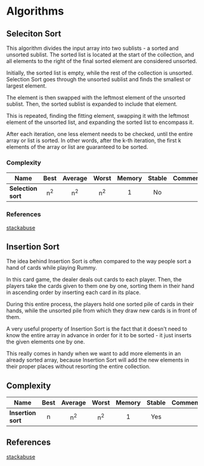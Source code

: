 # Algorithms

## Seleciton Sort

This algorithm divides the input array into two sublists - a sorted and unsorted sublist. The sorted list is located at the start of the collection, and all elements to the right of the final sorted element are considered unsorted.

Initially, the sorted list is empty, while the rest of the collection is unsorted. Selection Sort goes through the unsorted sublist and finds the smallest or largest element.

The element is then swapped with the leftmost element of the unsorted sublist. Then, the sorted sublist is expanded to include that element.

This is repeated, finding the fitting element, swapping it with the leftmost element of the unsorted list, and expanding the sorted list to encompass it.

After each iteration, one less element needs to be checked, until the entire array or list is sorted. In other words, after the k-th iteration, the first k elements of the array or list are guaranteed to be sorted.

### Complexity

| Name                  | Best            | Average             | Worst               | Memory    | Stable    | Comments  |
| --------------------- | :-------------: | :-----------------: | :-----------------: | :-------: | :-------: | :-------- |
| **Selection sort**    | n<sup>2</sup>   | n<sup>2</sup>       | n<sup>2</sup>       | 1         | No        |           |

### References

[stackabuse](https://stackabuse.com/selection-sort-in-javascript/)

## Insertion Sort

The idea behind Insertion Sort is often compared to the way people sort a hand of cards while playing Rummy.

In this card game, the dealer deals out cards to each player. Then, the players take the cards given to them one by one, sorting them in their hand in ascending order by inserting each card in its place.

During this entire process, the players hold one sorted pile of cards in their hands, while the unsorted pile from which they draw new cards is in front of them.

A very useful property of Insertion Sort is the fact that it doesn't need to know the entire array in advance in order for it to be sorted - it just inserts the given elements one by one.

This really comes in handy when we want to add more elements in an already sorted array, because Insertion Sort will add the new elements in their proper places without resorting the entire collection.

## Complexity

| Name                  | Best            | Average             | Worst               | Memory    | Stable    | Comments  |
| --------------------- | :-------------: | :-----------------: | :-----------------: | :-------: | :-------: | :-------- |
| **Insertion sort**    | n               | n<sup>2</sup>       | n<sup>2</sup>       | 1         | Yes       |           |

## References

[stackabuse](https://stackabuse.com/selection-sort-in-javascript/)